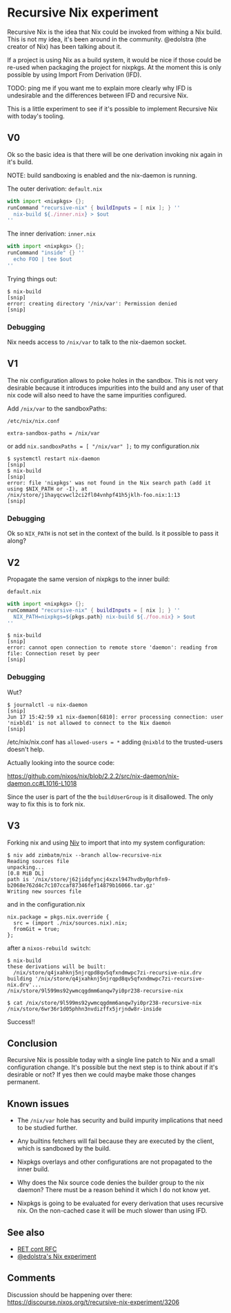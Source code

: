 # Recursive Nix experiment

Recursive Nix is the idea that Nix could be invoked from withing a Nix build.
This is not my idea, it's been around in the community. @edolstra (the creator
of Nix) has been talking about it.

If a project is using Nix as a build system, it would be nice if those could
be re-used when packaging the project for nixpkgs. At the moment this is only
possible by using Import From Derivation (IFD).

TODO: ping me if you want me to explain more clearly why IFD is undesirable
and the differences between IFD and recursive Nix.

This is a little experiment to see if it's possible to implement Recursive Nix
with today's tooling.

## V0

Ok so the basic idea is that there will be one derivation invoking nix again
in it's build.

NOTE: build sandboxing is enabled and the nix-daemon is running.

The outer derivation:
`default.nix`
```nix
with import <nixpkgs> {};
runCommand "recursive-nix" { buildInputs = [ nix ]; } ''
  nix-build ${./inner.nix} > $out
''
```

The inner derivation:
`inner.nix`
```nix
with import <nixpkgs> {};
runCommand "inside" {} ''
  echo FOO | tee $out
''
```

Trying things out:
```
$ nix-build
[snip]
error: creating directory '/nix/var': Permission denied
[snip]
```

### Debugging

Nix needs access to `/nix/var` to talk to the nix-daemon socket.

## V1

The nix configuration allows to poke holes in the sandbox. This is not very
desirable because it introduces impurities into the build and any user of that
nix code will also need to have the same impurities configured.

Add `/nix/var` to the sandboxPaths:

`/etc/nix/nix.conf`
```
extra-sandbox-paths = /nix/var
```

or add `nix.sandboxPaths = [ "/nix/var" ];` to my configuration.nix

```
$ systemctl restart nix-daemon
[snip]
$ nix-build
[snip]
error: file 'nixpkgs' was not found in the Nix search path (add it using $NIX_PATH or -I), at /nix/store/j1hayqcvwcl2ci2fl04vnhpf41h5jklh-foo.nix:1:13
[snip]
```

### Debugging

Ok so `NIX_PATH` is not set in the context of the build. Is it possible to
pass it along?

## V2

Propagate the same version of nixpkgs to the inner build:

`default.nix`
```nix
with import <nixpkgs> {};
runCommand "recursive-nix" { buildInputs = [ nix ]; } ''
  NIX_PATH=nixpkgs=${pkgs.path} nix-build ${./foo.nix} > $out
''
```

```
$ nix-build 
[snip]
error: cannot open connection to remote store 'daemon': reading from file: Connection reset by peer
[snip]
```

### Debugging

Wut?

```
$ journalctl -u nix-daemon
[snip]
Jun 17 15:42:59 x1 nix-daemon[6810]: error processing connection: user 'nixbld1' is not allowed to connect to the Nix daemon
[snip]
```

/etc/nix/nix.conf has `allowed-users = *` adding `@nixbld` to the
trusted-users doesn't help.

Actually looking into the source code:

https://github.com/nixos/nix/blob/2.2.2/src/nix-daemon/nix-daemon.cc#L1016-L1018

Since the user is part of the the `buildUserGroup` is it disallowed. The only
way to fix this is to fork nix.

## V3

Forking nix and using [Niv](https://github.com/nmattia/niv/) to import that
into my system configuration:
```
$ niv add zimbatm/nix --branch allow-recursive-nix
Reading sources file
unpacking...
[0.8 MiB DL]
path is '/nix/store/j62jidqfyncj4xzxl947hvdby0prhfn9-b2068e762d4c7c107ccaf87346fef14879b16066.tar.gz'
Writing new sources file
```

and in the configuration.nix
```
nix.package = pkgs.nix.override {
  src = (import ./nix/sources.nix).nix;
  fromGit = true;
};
```

after a `nixos-rebuild switch`:
```
$ nix-build
these derivations will be built:
  /nix/store/q4jxahknj5njrqpd8qv5qfxndmwpc7zi-recursive-nix.drv
building '/nix/store/q4jxahknj5njrqpd8qv5qfxndmwpc7zi-recursive-nix.drv'...
/nix/store/9l599ms92ywmcqgdmm6anqw7yi0pr238-recursive-nix

$ cat /nix/store/9l599ms92ywmcqgdmm6anqw7yi0pr238-recursive-nix
/nix/store/6wr36r1d05phhn3nvdizffx5jrjndw8r-inside
```

Success!!

## Conclusion

Recursive Nix is possible today with a single line patch to Nix and a small
configuration change. It's possible but the next step is to think about if
it's desirable or not? If yes then we could maybe make those changes
permanent.

## Known issues

* The `/nix/var` hole has security and build impurity implications that need
  to be studied further.

* Any builtins fetchers will fail because they are executed by the client, which
is sandboxed by the build.

* Nixpkgs overlays and other configurations are not propagated to the inner
build.

* Why does the Nix source code denies the builder group to the nix daemon? There
must be a reason behind it which I do not know yet.

* Nixpkgs is going to be evaluated for every derivation that uses recursive nix.
On the non-cached case it will be much slower than using IFD.

## See also

* [RET cont RFC](https://discourse.nixos.org/t/new-rfcs-40-ret-cont-recursive-nix-open-for-shepherd-nominations/2075)
* [@edolstra's Nix experiment](https://github.com/edolstra/nix/commit/1a27aa7d64ffe6fc36cfca4d82bdf51c4d8cf717)

## Comments

Discussion should be happening over there:
https://discourse.nixos.org/t/recursive-nix-experiment/3206
